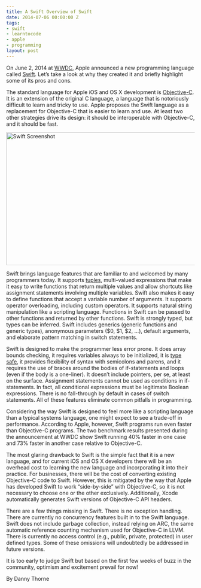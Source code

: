 ```yaml
---
title: A Swift Overview of Swift
date: 2014-07-06 00:00:00 Z
tags:
- swift
- learntocode
- apple
- programming
layout: post
---
```

 
<p>On June 2, 2014 at <a href="https://developer.apple.com/videos/wwdc/2014/" target="_blank">WWDC</a>, Apple announced a new programming language called <a href="https://developer.apple.com/swift/" target="_blank">Swift</a>. Let&rsquo;s take a look at why they created it and briefly highlight some of its pros and cons.</p>
<p>The standard language for Apple iOS and OS X development is <a href="http://en.wikipedia.org/wiki/Objective-C" target="_blank">Objective-C</a>. It is an extension of the original C language, a language that is notoriously difficult to learn and tricky to use. Apple proposes the Swift language as a replacement for Objective-C that is easier to learn and use. At least two other strategies drive its design: it should be interoperable with Objective-C, and it should be fast. </p>
<p><img alt="Swift Screenshot" height="355px;" src="https://lh5.googleusercontent.com/Iom7RIC9-0xnW9EN5RsKn7K5xA0aw0zJxa5HiKKNcv5JcdkOQkq4x33FfT5qBwRqUBCLdE2p65nybzO4pxkDw0xNg7zkx27yQio0lKeSMoS5OchRK00vFQUIFmxdZplc9Q" width="624px;"/></p>
<p>Swift brings language features that are familiar to and welcomed by many programmers today. It supports <a href="http://en.wikipedia.org/wiki/Tuple" target="_blank">tuples</a>, multi-valued expressions that make it easy to write functions that return multiple values and allow shortcuts like assignment statements involving multiple variables. Swift also makes it easy to define functions that accept a variable number of arguments. It supports operator overloading, including custom operators. It supports natural string manipulation like a scripting language. Functions in Swift can be passed to other functions and returned by other functions. Swift is strongly typed, but types can be inferred. Swift includes generics (generic functions and generic types), anonymous parameters ($0, $1, $2, &hellip;), default arguments, and elaborate pattern matching in switch statements.</p>
<p>Swift is designed to make the programmer less error prone. It does array bounds checking, it requires variables always to be initialized, it is <a href="http://en.wikipedia.org/wiki/Type_safety" target="_blank">type safe</a>, it provides flexibility of syntax with semicolons and parens, and it requires the use of braces around the bodies of if-statements and loops (even if the body is a one-liner). It doesn&rsquo;t include pointers, per se, at least on the surface. Assignment statements cannot be used as conditions in if-statements. In fact, all conditional expressions must be legitimate Boolean expressions. There is no fall-through by default in cases of switch statements. All of these features eliminate common pitfalls in programming.</p>
<p>Considering the way Swift is designed to feel more like a scripting language than a typical systems language, one might expect to see a trade-off in performance. According to Apple, however, Swift programs run even faster than Objective-C programs. The two benchmark results presented during the announcement at WWDC show Swift running 40% faster in one case and 73% faster in another case relative to Objective-C.</p>
<p>The most glaring drawback to Swift is the simple fact that it is a new language, and for current iOS and OS X developers there will be an overhead cost to learning the new language and incorporating it into their practice. For businesses, there will be the cost of converting existing Objective-C code to Swift. However, this is mitigated by the way that Apple has developed Swift to work &ldquo;side-by-side&rdquo; with Objective-C, so it is not necessary to choose one or the other exclusively. Additionally, Xcode automatically generates Swift versions of Objective-C API headers.</p>
<p>There are a few things missing in Swift. There is no exception handling. There are currently no concurrency features built in to the Swift language. Swift does not include garbage collection, instead relying on ARC, the same automatic reference counting mechanism used for Objective-C in LLVM. There is currently no access control (e.g., public, private, protected) in user defined types. Some of these omissions will undoubtedly be addressed in future versions.</p>
<p>It is too early to judge Swift but based on the first few weeks of buzz in the community, optimism and excitement prevail for now!</p>
<p>By Danny Thorne  </p>

